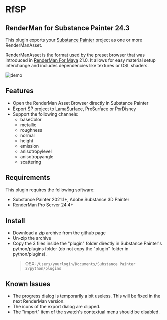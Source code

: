# RfSP

## RenderMan for Substance Painter 24.3

This plugin exports your [Substance Painter](https://www.allegorithmic.com/products/substance-painter) project as one or more RenderManAsset.

RenderManAsset is the format used by the preset browser that was introduced in [RenderMan For Maya](https://rmanwiki.pixar.com/display/REN/RenderMan+for+Maya) 21.0. It allows for easy material setup interchange and includes dependencies like textures or OSL shaders.

![demo](img/rfsp.24.1.gif)

## Features

* Open the RenderMan Asset Browser directly in Substance Painter
* Export SP project to LamaSurface, PrxSurface or PxrDisney
* Support the following channels:
  * baseColor
  * metallic
  * roughness
  * normal
  * height
  * emission
  * anisotropylevel
  * anisotropyangle
  * scattering

## Requirements

This plugin requires the following software:

* Substance Painter 2021.1+, Adobe Substance 3D Painter
* RenderMan Pro Server 24.4+

## Install

* Download a zip archive from the github page
* Un-zip the archive
* Copy the 3 files inside the "plugin" folder directly in Substance Painter's python/plugins folder (do not copy the "plugin" folder in python/plugins).
  > OSX: `/Users/yourlogin/Documents/Substance Painter 2/python/plugins`

## Known Issues

* The progress dialog is temporarily a bit useless. This will be fixed in the next RenderMan version.
* The icons of the export dialog are clipped.
* The "import" item of the swatch's contextual menu should be disabled.
